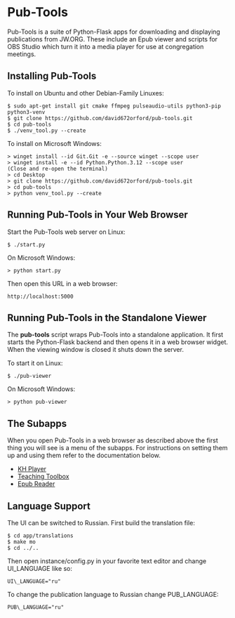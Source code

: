 # Pub-Tools

Pub-Tools is a suite of Python-Flask apps for downloading and displaying
publications from JW.ORG. These include an Epub viewer and scripts for
OBS Studio which turn it into a media player for use at congregation meetings.

## Installing Pub-Tools

To install on Ubuntu and other Debian-Family Linuxes:

    $ sudo apt-get install git cmake ffmpeg pulseaudio-utils python3-pip python3-venv
    $ git clone https://github.com/david672orford/pub-tools.git
    $ cd pub-tools
    $ ./venv_tool.py --create

To install on Microsoft Windows:

    > winget install --id Git.Git -e --source winget --scope user
    > winget install -e --id Python.Python.3.12 --scope user
    (Close and re-open the terminal)
    > cd Desktop
    > git clone https://github.com/david672orford/pub-tools.git
    > cd pub-tools
    > python venv_tool.py --create

## Running Pub-Tools in Your Web Browser

Start the Pub-Tools web server on Linux:

    $ ./start.py

On Microsoft Windows:

    > python start.py

Then open this URL in a web browser:

    http://localhost:5000

## Running Pub-Tools in the Standalone Viewer

The **pub-tools** script wraps Pub-Tools into a standalone application.
It first starts the Python-Flask backend and then opens it in a web browser
widget. When the viewing window is closed it shuts down the server.

To start it on Linux:

    $ ./pub-viewer

On Microsoft Windows:

    > python pub-viewer

## The Subapps

When you open Pub-Tools in a web browser as described above the first
thing you will see is a menu of the subapps. For instructions on setting
them up and using them refer to the documentation below.

* [KH Player](docs/subapp-khplayer.md)
* [Teaching Toolbox](docs/subapp-toolbox.md)
* [Epub Reader](docs/subapp-epubs.md)

## Language Support

The UI can be switched to Russian. First build the translation file:

    $ cd app/translations
    $ make mo
    $ cd ../..

Then open instance/config.py in your favorite text editor and change
UI\_LANGUAGE like so:

    UI\_LANGUAGE="ru"

To change the publication language to Russian change PUB_LANGUAGE:

    PUB\_LANGUAGE="ru"
